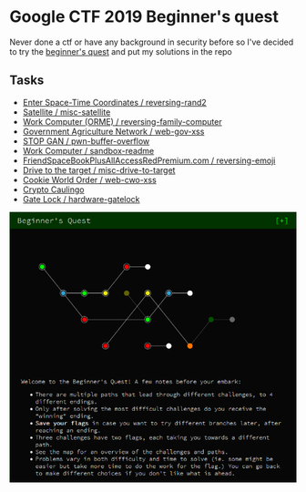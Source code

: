# Google CTF 2019 Beginner's quest

Never done a ctf or have any background in security before so I've decided to try the [beginner's quest](https://capturetheflag.withgoogle.com/#beginners/) and put my solutions in the repo

## Tasks
- [Enter Space-Time Coordinates / reversing-rand2](/01-reversing-rand2/README.md)
- [Satellite / misc-satellite](/02-misc-satellite/README.md)
- [Work Computer (ORME) / reversing-family-computer](/03-reversing-family-computer/README.md)
- [Government Agriculture Network / web-gov-xss](/04-web-gov-xss/README.md)
- [STOP GAN / pwn-buffer-overflow](/05-pwn-buffer-overflow/README.md)
- [Work Computer / sandbox-readme](/06-sandbox-readme/README.md)
- [FriendSpaceBookPlusAllAccessRedPremium.com / reversing-emoji](/07-reversing-emoji/README.md)
- [Drive to the target / misc-drive-to-target](/08-misc-drive-to-target/README.md)
- [Cookie World Order / web-cwo-xss](/09-web-cwo-xss/README.md)
- [Crypto Caulingo](/10-crypto-caulingo/README.md)
- [Gate Lock / hardware-gatelock](/11-hardware-gatelock/README.md)

![](assets/map.png)